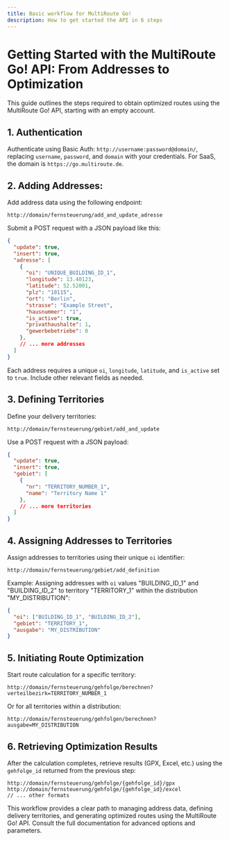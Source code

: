 ```yaml
---
title: Basic workflow for MultiRoute Go!
description: How to get started the API in 6 steps
---
```


# Getting Started with the MultiRoute Go! API: From Addresses to Optimization

This guide outlines the steps required to obtain optimized routes using the MultiRoute Go! API, starting with an empty account.

## 1. Authentication

Authenticate using Basic Auth: `http://username:password@domain/`, replacing `username`, `password`, and `domain` with your credentials. For SaaS, the domain is `https://go.multiroute.de`.

## 2. Adding Addresses:

Add address data using the following endpoint:

```
http://domain/fernsteuerung/add_and_update_adresse
```

Submit a POST request with a JSON payload like this:

```json
{
  "update": true,
  "insert": true, 
  "adresse": [
    {
      "oi": "UNIQUE_BUILDING_ID_1",
      "longitude": 13.40123,
      "latitude": 52.52001,
      "plz": "10115",
      "ort": "Berlin",
      "strasse": "Example Street",
      "hausnummer": "1",
      "is_active": true,
      "privathaushalte": 1,
      "gewerbebetriebe": 0
    },
    // ... more addresses
  ]
}
```

Each address requires a unique `oi`, `longitude`, `latitude`, and `is_active` set to `true`. Include other relevant fields as needed.

## 3. Defining Territories

Define your delivery territories:

```
http://domain/fernsteuerung/gebiet/add_and_update
```

Use a POST request with a JSON payload:

```json
{
  "update": true,
  "insert": true, 
  "gebiet": [
    {
      "nr": "TERRITORY_NUMBER_1",
      "name": "Territory Name 1"
    },
    // ... more territories
  ]
}
```

## 4. Assigning Addresses to Territories

Assign addresses to territories using their unique `oi` identifier:

```
http://domain/fernsteuerung/gebiet/add_definition
```

Example:  Assigning addresses with `oi` values "BUILDING_ID_1" and "BUILDING_ID_2" to territory "TERRITORY_1" within the distribution "MY_DISTRIBUTION":

```json
{
  "oi": ["BUILDING_ID_1", "BUILDING_ID_2"],
  "gebiet": "TERRITORY_1",
  "ausgabe": "MY_DISTRIBUTION" 
}
```

## 5. Initiating Route Optimization

Start route calculation for a specific territory:

```
http://domain/fernsteuerung/gehfolge/berechnen?verteilbezirk=TERRITORY_NUMBER_1
```

Or for all territories within a distribution:

```
http://domain/fernsteuerung/gehfolgen/berechnen?ausgabe=MY_DISTRIBUTION
```


## 6. Retrieving Optimization Results

After the calculation completes, retrieve results (GPX, Excel, etc.) using the `gehfolge_id` returned from the previous step:

```
http://domain/fernsteuerung/gehfolge/{gehfolge_id}/gpx
http://domain/fernsteuerung/gehfolge/{gehfolge_id}/excel
// ... other formats
```

This workflow provides a clear path to managing address data, defining delivery territories, and generating optimized routes using the MultiRoute Go! API. Consult the full documentation for advanced options and parameters.
